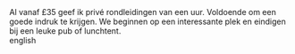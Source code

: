 <div lang="nl">
Al vanaf £35 geef ik privé rondleidingen van een uur. 
Voldoende om een goede indruk te krijgen. We beginnen op een interessante 
plek en eindigen bij een leuke pub of lunchtent.
</div>

<div lang="en">
english
</div>
